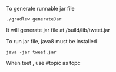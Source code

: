 To generate runnable jar file

    ./gradlew generateJar
    
It will generate jar file at /build/lib/tweet.jar

To run jar file, java8 must be installed 

    java -jar tweet.jar

When teet , use #topic as topc
    
